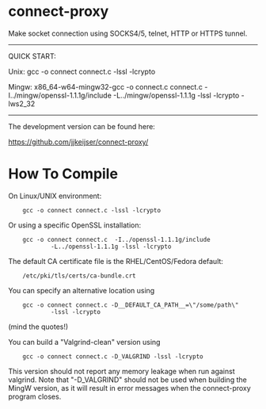 # connect-proxy
Make socket connection using SOCKS4/5, telnet, HTTP or HTTPS tunnel.

*************************************************************************

QUICK START:

  Unix:
		gcc -o connect connect.c -lssl -lcrypto

  Mingw:
		x86_64-w64-mingw32-gcc -o connect.c connect.c -I../mingw/openssl-1.1.1g/include
				 -L../mingw/openssl-1.1.1g -lssl -lcrypto -lws2_32

*************************************************************************

The development version can be found here:

   https://github.com/jjkeijser/connect-proxy/


How To Compile
==============
On Linux/UNIX environment:

		gcc -o connect connect.c -lssl -lcrypto

Or using a specific OpenSSL installation:

		gcc -o connect connect.c  -I../openssl-1.1.1g/include 
				-L../openssl-1.1.1g -lssl -lcrypto 

The default CA certificate file is the RHEL/CentOS/Fedora default:

		/etc/pki/tls/certs/ca-bundle.crt

You can specify an alternative location using

		gcc -o connect connect.c -D__DEFAULT_CA_PATH__=\"/some/path\"
				-lssl -lcrypto

(mind the quotes!)

You can build a \"Valgrind-clean\" version using

		gcc -o connect connect.c -D_VALGRIND -lssl -lcrypto

This version should not report any memory leakage when run against valgrind.
Note that \"-D_VALGRIND\" should not be used when building the MingW version,
as it will result in error messages when the connect-proxy program closes.


		
